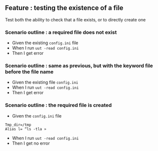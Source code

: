 
## Feature : testing the existence of a file

Test both the ability to check that a file exists, or to directly create one

### Scenario outline : a required file does not exist
  - Given the existing `config.ini` file
  - When I run `uut -read config.ini`
  - Then I get error


### Scenario outline : same as previous, but with the keyword file before the file name

  - Given the existing file `config.ini`
  - When I run `uut -read config.ini`
  - Then I get error


### Scenario outline : the required file is created
  - Given the `config.ini` file

```
Tmp_dir=/tmp
Alias l= “ls -tla »
```
  - When I run `uut -read config.ini`
  - Then I get no error

 
